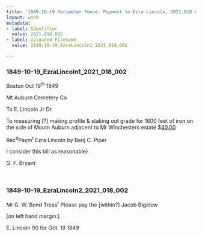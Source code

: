 ```yaml
---
title: '1849-10-19 Perimeter Fence: Payment to Ezra Lincoln, 2021.018.002'
layout: work
metadata:
- label: Identifier
  value: 2021.018.002
- label: Uploaded Filename
  value: 1849-10-19_EzraLincoln1_2021_018_002

---
```

<div class="pages">
<div id="page-1798015">
<h3><a name="page-1798015">1849-10-19_EzraLincoln1_2021_018_002</a></h3>
<div class="page-content">
<p>Boston Oct 19<sup>th</sup> 1849</p>
<p>Mt Auburn Cemetery Co</p>
<p>To E. Lincoln Jr Dr</p>
<p>To measuring [?] making<span class='line-break'> </span>profile &amp; staking out grade for <span class='line-break'> </span>1600 feet of iron on the side<span class='line-break'> </span>of Moutn Auburn adjacent to <span class='line-break'> </span>Mr Winchesters estate  $<u>40.00</u></p>
<p>Rec<sup>d</sup>Paym<sup>t</sup><span class='line-break'> </span>Ezra Lincoln <span class='line-break'> </span>by Benj C. Piper</p>
<p>I consider this bill <span class='line-break'> </span>as reasonable}</p>
<p>G. F. Bryant<span class='line-break'> </span></p>
</div>
</div>
<br />
<div id="page-1798016">
<h3><a name="page-1798016">1849-10-19_EzraLincoln2_2021_018_002</a></h3>
<div class="page-content">
<p>Mr G. W. Bond Treas<sup>r</sup><span class='line-break'> </span>Please pay the [within?]<span class='line-break'> </span>Jacob Bigelow</p>
<p>[on left hand margin:]</p>
<p>E. Lincoln     90<span class='line-break'> </span>for Oct. 19 1849<span class='line-break'> </span></p>
</div>
</div>
<br />
</div>
